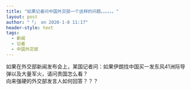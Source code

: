 ```yaml
---
title: "如果记者问中国外交部一个这样的问题。。。。。。"
layout: post
author: "「」 on 2020-1-8 11:17"
header-style: text
tags:
  - 新闻
  - 记者
  - 中国外交部
---
```


<head></head>
<body>
  如果在外交部新闻发布会上，某国记者问：如果伊朗找中国买一发东风41洲际导弹以及大量军火，请问贵国怎么看？
 <br> 向来强硬的外交部发言人如何回答？？？
 <br>
</body>


